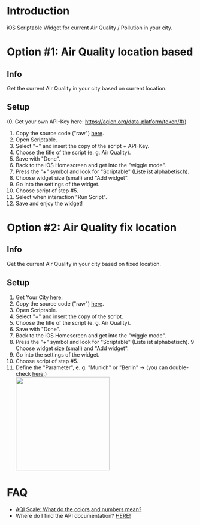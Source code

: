 <h1>Introduction</h1>
iOS Scriptable Widget for current Air Quality / Pollution in your city.

<h1>Option #1: Air Quality location based</h1>

<h2>Info</h2>
Get the current Air Quality in your city based on current location.

<h2>Setup</h2>

(0. Get your own API-Key here: https://aqicn.org/data-platform/token/#/)
1. Copy the source code ("raw") [here](https://github.com/ChristophObermeier/iOS-Widgets/blob/main/Air%20Polution%20Widget/AirQuali_locbased.js).
2. Open Scriptable.
3. Select "+" and insert the copy of the script + API-Key.
4. Choose the title of the script (e. g. Air Quality).
5. Save with "Done".
6. Back to the iOS Homescreen and get into the "wiggle mode".
7. Press the "+" symbol and look for "Scriptable" (Liste ist alphabetisch).
8. Choose widget size (small) and "Add widget".
9. Go into the settings of the widget.
10. Choose script of step #5.
11. Select when interaction "Run Script".
12. Save and enjoy the widget!

<h1>Option #2: Air Quality fix location</h1>

<h2>Info</h2>
Get the current Air Quality in your city based on fixed location.

<h2>Setup</h2>

1. Get Your City [here](https://aqicn.org/city/all/).
2. Copy the source code ("raw") [here](https://raw.githubusercontent.com/ChristophObermeier/iOS-Widgets/main/Air%20Polution%20Widget/AirQuali_fix.js).
3. Open Scriptable.
4. Select "+" and insert the copy of the script.
5. Choose the title of the script (e. g. Air Quality).
6. Save with "Done".
7. Back to the iOS Homescreen and get into the "wiggle mode".
8. Press the "+" symbol and look for "Scriptable" (Liste ist alphabetisch).
9 Choose widget size (small) and "Add widget".
10. Go into the settings of the widget.
11. Choose script of step #5.
12. Define the "Parameter", e. g. "Munich" or "Berlin" -> (you can double-check [here](https://aqicn.org/).)</br>
<img src="https://user-images.githubusercontent.com/73252614/99541276-e8b39c00-29b0-11eb-8c25-23675a736b90.jpg" width="250"></img>

<h1>FAQ</h1>

- [AQI Scale: What do the colors and numbers mean?](https://aqicn.org/scale/) 
- Where do I find the API documentation? [HERE!](https://aqicn.org/api/de/)
